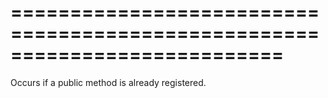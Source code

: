 ===========================================================================
===========================================================================

<!--shortDescription-->
Occurs if a public method is already registered.
<!--/shortDescription-->

<!--fullDescription-->

<!--/fullDescription-->
